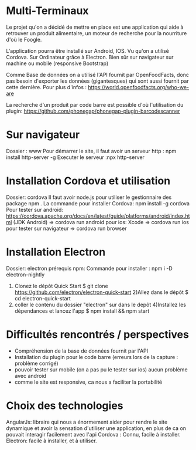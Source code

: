 # Multi-Terminaux
Le projet qu'on a décidé de mettre en place est une application qui aide à retrouver un produit alimentaire, un moteur de recherche pour la nourriture d'où le Foogle.

L'application pourra être installé sur Android, IOS. Vu qu'on a utilisé Cordova.
Sur Ordinateur grâce à Electron.
Bien sûr sur navigateur sur machine ou mobile (responsive Bootstrap)

Comme Base de données on a utilisé l'API fournit par OpenFoodFacts, donc pas besoin d'exporter les données (gigantesques) qui sont aussi fournit par cette dernière. Pour plus d'infos : https://world.openfoodfacts.org/who-we-are 

La recherche d'un produit par code barre est possible d'où l'utilisation du plugin: https://github.com/phonegap/phonegap-plugin-barcodescanner
# Sur navigateur
Dossier : www
Pour démarrer le site, il faut avoir un serveur http :  npm install http-server -g 
Executer le serveur :npx http-server 

# Installation Cordova et utilisation
Dossier: cordova
Il faut avoir node.js pour utiliser le gestionnaire des package npm .
La commande pour installer Cordova:  npm install -g cordova 
Pour tester sur android: https://cordova.apache.org/docs/en/latest/guide/platforms/android/index.html (JDK Android) => cordova run android
pour ios: Xcode => cordova run ios
pour tester sur navigateur => cordova run browser

# Installation Electron 
Dossier: electron
prérequis npm:
Commande pour installer : npm i -D electron-nightly
1) Clonez le dépôt Quick Start
$ git clone https://github.com/electron/electron-quick-start
2)Allez dans le dépôt
$ cd electron-quick-start
3) coller le contenu du dossier "electron" sur dans le depôt
4)Installez les dépendances et lancez l'app
$ npm install && npm start


# Difficultés rencontrés / perspectives
  
  -  Compréhension de la base de données fournit par l'API
  - Installation du plugin pour le code barre (erreurs lors de la capture : problème corrigé)
  - pouvoir tester sur mobile (on a pas pu le tester sur ios)  aucun problème avec android
  - comme le site est responsive, ca nous a faciliter la portabilité
  

# Choix des technologies
  AngularJs: libraire qui nous a énormement aider pour rendre le site dynamique et avoir la sensation d'utiliser une application, en plus de ca on pouvait interagir facilement avec l'api
  Cordova : Connu, facile à installer.
  Electron: facile à installer, et à utiliser.
  
